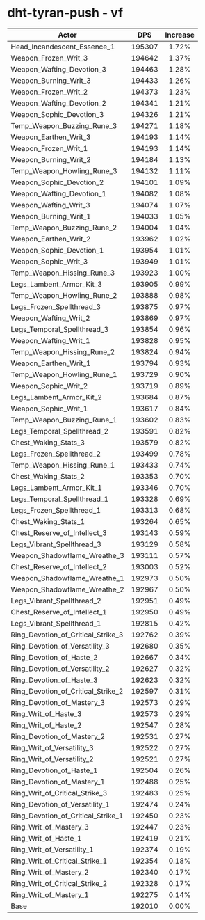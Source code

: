 # dht-tyran-push - vf
| Actor | DPS | Increase |
|---|:---:|:---:|
|Head_Incandescent_Essence_1|195307|1.72%|
|Weapon_Frozen_Writ_3|194642|1.37%|
|Weapon_Wafting_Devotion_3|194463|1.28%|
|Weapon_Burning_Writ_3|194433|1.26%|
|Weapon_Frozen_Writ_2|194373|1.23%|
|Weapon_Wafting_Devotion_2|194341|1.21%|
|Weapon_Sophic_Devotion_3|194326|1.21%|
|Temp_Weapon_Buzzing_Rune_3|194271|1.18%|
|Weapon_Earthen_Writ_3|194193|1.14%|
|Weapon_Frozen_Writ_1|194193|1.14%|
|Weapon_Burning_Writ_2|194184|1.13%|
|Temp_Weapon_Howling_Rune_3|194132|1.11%|
|Weapon_Sophic_Devotion_2|194101|1.09%|
|Weapon_Wafting_Devotion_1|194082|1.08%|
|Weapon_Wafting_Writ_3|194074|1.07%|
|Weapon_Burning_Writ_1|194033|1.05%|
|Temp_Weapon_Buzzing_Rune_2|194004|1.04%|
|Weapon_Earthen_Writ_2|193962|1.02%|
|Weapon_Sophic_Devotion_1|193954|1.01%|
|Weapon_Sophic_Writ_3|193949|1.01%|
|Temp_Weapon_Hissing_Rune_3|193923|1.00%|
|Legs_Lambent_Armor_Kit_3|193905|0.99%|
|Temp_Weapon_Howling_Rune_2|193888|0.98%|
|Legs_Frozen_Spellthread_3|193875|0.97%|
|Weapon_Wafting_Writ_2|193869|0.97%|
|Legs_Temporal_Spellthread_3|193854|0.96%|
|Weapon_Wafting_Writ_1|193828|0.95%|
|Temp_Weapon_Hissing_Rune_2|193824|0.94%|
|Weapon_Earthen_Writ_1|193794|0.93%|
|Temp_Weapon_Howling_Rune_1|193729|0.90%|
|Weapon_Sophic_Writ_2|193719|0.89%|
|Legs_Lambent_Armor_Kit_2|193684|0.87%|
|Weapon_Sophic_Writ_1|193617|0.84%|
|Temp_Weapon_Buzzing_Rune_1|193602|0.83%|
|Legs_Temporal_Spellthread_2|193591|0.82%|
|Chest_Waking_Stats_3|193579|0.82%|
|Legs_Frozen_Spellthread_2|193499|0.78%|
|Temp_Weapon_Hissing_Rune_1|193433|0.74%|
|Chest_Waking_Stats_2|193353|0.70%|
|Legs_Lambent_Armor_Kit_1|193346|0.70%|
|Legs_Temporal_Spellthread_1|193328|0.69%|
|Legs_Frozen_Spellthread_1|193313|0.68%|
|Chest_Waking_Stats_1|193264|0.65%|
|Chest_Reserve_of_Intellect_3|193143|0.59%|
|Legs_Vibrant_Spellthread_3|193129|0.58%|
|Weapon_Shadowflame_Wreathe_3|193111|0.57%|
|Chest_Reserve_of_Intellect_2|193003|0.52%|
|Weapon_Shadowflame_Wreathe_1|192973|0.50%|
|Weapon_Shadowflame_Wreathe_2|192967|0.50%|
|Legs_Vibrant_Spellthread_2|192951|0.49%|
|Chest_Reserve_of_Intellect_1|192950|0.49%|
|Legs_Vibrant_Spellthread_1|192815|0.42%|
|Ring_Devotion_of_Critical_Strike_3|192762|0.39%|
|Ring_Devotion_of_Versatility_3|192680|0.35%|
|Ring_Devotion_of_Haste_2|192667|0.34%|
|Ring_Devotion_of_Versatility_2|192627|0.32%|
|Ring_Devotion_of_Haste_3|192623|0.32%|
|Ring_Devotion_of_Critical_Strike_2|192597|0.31%|
|Ring_Devotion_of_Mastery_3|192573|0.29%|
|Ring_Writ_of_Haste_3|192573|0.29%|
|Ring_Writ_of_Haste_2|192547|0.28%|
|Ring_Devotion_of_Mastery_2|192531|0.27%|
|Ring_Writ_of_Versatility_3|192522|0.27%|
|Ring_Writ_of_Versatility_2|192521|0.27%|
|Ring_Devotion_of_Haste_1|192504|0.26%|
|Ring_Devotion_of_Mastery_1|192488|0.25%|
|Ring_Writ_of_Critical_Strike_3|192483|0.25%|
|Ring_Devotion_of_Versatility_1|192474|0.24%|
|Ring_Devotion_of_Critical_Strike_1|192450|0.23%|
|Ring_Writ_of_Mastery_3|192447|0.23%|
|Ring_Writ_of_Haste_1|192419|0.21%|
|Ring_Writ_of_Versatility_1|192374|0.19%|
|Ring_Writ_of_Critical_Strike_1|192354|0.18%|
|Ring_Writ_of_Mastery_2|192340|0.17%|
|Ring_Writ_of_Critical_Strike_2|192328|0.17%|
|Ring_Writ_of_Mastery_1|192275|0.14%|
|Base|192010|0.00%|
